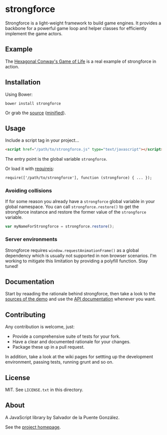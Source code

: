 # strongforce

Strongforce is a light-weight framework to build game engines. It provides a backbone for a powerful game loop and helper classes for efficiently implement the game actors.

## Example

The [Hexagonal Conway's Game of Life](https://rawgit.com/lodr/strongforce/master/demo/index.html) is a real example of strongforce in action.

## Installation

Using Bower:

    bower install strongforce

Or grab the [source](https://raw.githubusercontent.com/lodr/strongforce/master/dist/strongforce.js) ([minified](https://raw.githubusercontent.com/lodr/strongforce/master/dist/strongforce.min.js)).

## Usage

Include a script tag in your project...

```html
<script href="/path/to/strongforce.js" type="text/javascript"></script>
```
    
The entry point is the global variable `strongforce`.

Or load it with [requirejs](http://requirejs.org/):

```html
require(['/path/to/strongforce'], function (strongforce) { ... });
```
    
### Avoiding collisions

If for some reason you already have a `strongforce` global variable in your global namespace. You can call `strongforce.restore()` to get the strongforce instance and restore the former value of the `strongforce` variable.

```javascript
var myNameForStrongforce = strongforce.restore();
```
    
### Server environments

Strongforce requires `window.requestAnimationFrame()` as a global dependency which is usually not supported in non browser scenarios. I'm working to mitigate this limitation by providing a polyfill function. Stay tuned!

## Documentation

Start by reaading the rationale behind strongforce, then take a look to the [sources of the demo](https://github.com/lodr/strongforce/tree/master/demo/scripts) and use the [API documentation](http://rawgit.com/lodr/strongforce/master/docs/index.html) whenever you want.

## Contributing

Any contribution is welcome, just:

* Provide a comprehensive suite of tests for your fork.
* Have a clear and documented rationale for your changes.
* Package these up in a pull request.

In addition, take a look at the wiki pages for settting up the development environment, passing tests, running grunt and so on.

## License

MIT. See `LICENSE.txt` in this directory.

## About

A JavaScript library by Salvador de la Puente González.

See the [project homepage](http://lodr.github.io/strongforce).

